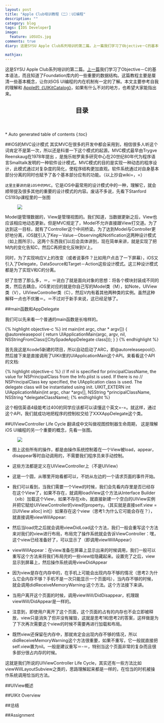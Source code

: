 ```yaml
---
layout: post
title: "Apple Club培训教程（二）：UI编程"
description: ""
category: blog
tags: [IOS Developer]
image: 
  feature: iOSUIs.jpg
comments: true
diary: 这是SYSU Apple Club系列培训的第二篇。上一篇我们学习了Objective－C的基本语法，而且知道了Foundation库内的一些重要的数据结构。这篇教程主要是教你如何用代码的方式来帮你的程序做出iOS App GUI，让你对iOS UI编程有一定的了解。本文主要参考自我的理解和Apple的《UIKitCatalog》，如果有什么不对的地方，也希望大家能指出来。

mathjax: 
---
```


这是SYSU Apple Club系列培训的第二篇。[上一篇](http://jeason.me/blog/Objective-C+Introduction/)我们学习了Objective－C的基本语法，而且知道了Foundation库内的一些重要的数据结构。这篇教程主要是厘清一些基本概念，让你对iOS UI编程的内在机制有一定的了解。本文主要参考自我的理解和
<a href="https://developer.apple.com/library/ios/documentation/UserExperience/Conceptual/UIKitUICatalog/UIKitUICatalog.pdf">Apple的《UIKitCatalog》</a>，如果有什么不对的地方，也希望大家能指出来。

<section>
  <header>
    <h2>目录</h2>
  </header>
<div id="drawer" markdown="1">
*  Auto generated table of contents
{:toc}
</div>
</section>

##iOS的MVC设计模式
其实MVC在很多的开发中都会采用到，相信很多人听这个词肯定不是第一次，所以还是科普一下这个模式的起源。MVC模式最早由Trygve Reenskaug在1978年提出 ，是施乐帕罗奥多研究中心在20世纪80年代为程序语言Smalltalk发明的一种软件设计模式。MVC模式的目的是实现一种动态的程序设计，此模式通过对复杂度的简化，使程序结构更加直观。软件系统通过对自身基本部分分离的同时也赋予了各个基本部分应有的功能。（以上抄自wiki=，=）

<code>这里主要讲的是iOS中的MVC</code>。它是iOS中最常用的设计模式中的一种，理解它，就会顺带提及很多其他的重要的设计模式的内容。废话不多说，先看下Stanford CS193p课程里的一张图

<figure>
<a href="{{ site.url }}/images/2014/03/31/2.gif"><img src="{{ site.url }}/images/2014/03/31/2.gif" /></a>
</figure>

Model是管理数据的，View是管理视图的。我们知道，当数据更新之后，View也应该相应地动态更新。但是MVC规定了，Model不允许直接跟View打交道。为了达到这一目标，就有了Controller这个中间桥梁。为了达到Model与Controller更好地分离，iOS就引入了Key－Value－Observing和Notification这两种设计模式（如上图所示）。这两个东西我们以后会具体讲到，现在简单来讲，就是实现了把M内的变化告知C，然后C再把变化反映到V上。

同时，为了实现响应V上的改变（或者说事件？比如用户点击了一下屏幕），iOS又引入了Delegate，DataSource和Target－Action这些设计模式。这三种设计模式都是为了实现V和C的分离。

好了忽悠了那么多，＝，＝说白了就是面向对象的思想：将各个模块封装成不同的类，然后去耦合。iOS里对应的就是你自己写的Model类（M），如Note，UIView类（V），UIViewController类（C），然后V内有着其他两种类的实例。虽然这种解释一点也不优雅＝。＝不过对于新手来说，这已经足够了。
	
##main函数和AppDelegate

我们可以先来看一个普通的main函数是长啥样的。

{% highlight objective-c %}
int main(int argc, char * argv[])
{
    @autoreleasepool {
        return UIApplicationMain(argc, argv, nil, NSStringFromClass([CitySpadeAppDelegate class]));
    }
}
{% endhighlight %}

首先我这是Xcode5新建的项目，所以自动启动了ARC，即@autoreleasepool{}.然后接下来是直接调用了UIKit里的UIApplicationMain这个API。来看看这个API的文档:

{% highlight objective-c %}
// If nil is specified for principalClassName, the value for NSPrincipalClass from the Info.plist is used. If there is no
// NSPrincipalClass key specified, the UIApplication class is used. The delegate class will be instantiated using init.
UIKIT_EXTERN int UIApplicationMain(int argc, char *argv[], NSString *principalClassName, NSString *delegateClassName);
{% endhighlight %}

这个相信英语4级能考过400的同学应该都可以读懂这个英文=-=。就这样，通过这个API，我们就成功地把程序的控制权交给了XXXAppDelegate这个类。



##UIViewController Life Cycle
翻译成中文叫做视图控制器生命周期，
这是理解iOS UI编程的另一个重要的概念，先看一张图。

<figure>
<a href="{{ site.url }}/images/2014/03/31/1.jpg"><img src="{{ site.url }}/images/2014/03/31/1.jpg" /></a>
</figure>

- 图上这些所有的操作，都是由操作系统控制着在一个View被load，appear，disappear等时自动调用的，不需要我们程序员来手动控制。

- 这些方法都是定义在UIViewController上（不是UIView）

- 这是一个圆，从哪里开始看都可以，不妨从左边的一个请求页面的事件开始。

- 我们可以看到，当我们需要一个View的时候，我们会先看内存里是否已经存在这个View了，如果不存在，就调用loadView这个方法从Interface Builder（xib）加载这个View，如果不存在xib，就直接新建一个空白的UIView实例并把它赋给UIViewController的view的property。（其实就是直接self.view = [[UIView alloc] init]）如果存在这个view（思考1:为什么它可能会存在？），就直接调用viewWillAppear:

- 然后当load完之后就会调用viewDidLoad这个方法，我们一般会重写这个方法来对我们的view进行布局，布局完了操作系统就会告诉ViewController：嘿，这个view已经准备好了，可以显示了（即调用viewWillAppear）

- viewWillAppear：在view准备在屏幕上显示出来的时候调用，我们一般可以重写这个方法来将我们布局完的一些view给隐藏起来。设置完了之后，view显示到屏幕上，然后操作系统调用viewDidAppear

- 因为view是存在内存中的，在手机上可能会出现内存不够的情况（思考2:为什么它会内存不够？手机不是一次只能显示一个页面吗），当内存不够的时候，就会调用didReceiveMemoryWarning:这个方法。这个方法接下来讲。

- 当用户离开这个页面的时候，调用viewWill/DidDisappear，机理跟viewWill/DidAppear是一样的。

- 注意到，即使用户离开了这个页面，这个页面的占有的内存也不会立即被释放，view只是消失了但并没有摧毁，这就是思考1和思考2的答案，这样做是为了下次再次需要这个view的时候不需要再进行加载和布局。

- 既然view还保留在内存中，那就肯定会出现内存不够的情况，所以didReceiveMemoryWarning这个方法很重要，如果不重写，它一般就直接把self.view置为nil。一般是建议重写＝-＝，特别当这个页面非常的复杂而且很多部分很占内存的时候。

这就是我们所说的UIViewController Life Cycle，其实还有一些方法比如viewWillLayoutSubview之类的，思路理解起来都是一样的，在恰当的时机被操作系统调用恰当的方法。

##UIView概述


##UIKit Overview

##总结

##Assignment
